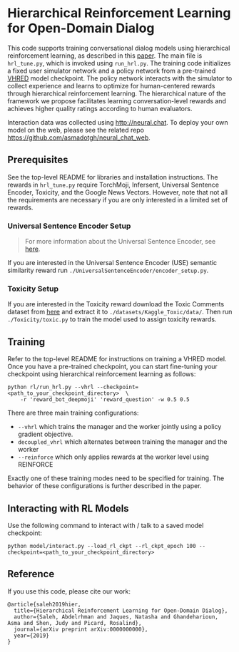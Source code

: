 # Hierarchical Reinforcement Learning for Open-Domain Dialog

This code supports training conversational dialog models using hierarchical reinforcement learning, as described in this [paper](https://arxiv.org/abs/0000000000). The main file is ```hrl_tune.py```, which is invoked using ```run_hrl.py```. The training code initializes a fixed user simulator network and a policy network from a pre-trained [VHRED](https://arxiv.org/abs/1605.06069) model checkpoint. The policy network interacts with the simulator to collect experience and learns to optimize for human-centered rewards through hierarchical reinforcement learning. The hierarchical nature of the framework we propose facilitates learning conversation-level rewards and achieves higher quality ratings according to human evaluators.   

Interaction data was collected using http://neural.chat. To deploy your own model on the web, please see the related repo https://github.com/asmadotgh/neural_chat_web.


## Prerequisites
See the top-level README for libraries and installation instructions. The rewards in ```hrl_tune.py``` require TorchMoji, Infersent, Universal Sentence Encoder, Toxicity, and the Google News Vectors. However, note that not all the requirements are necessary if you are only interested in a limited set of rewards.

### Universal Sentence Encoder Setup
> For more information about the Universal Sentence Encoder, see [here](https://tfhub.dev/google/universal-sentence-encoder-large/3).

If you are interested in the Universal Sentence Encoder (USE) semantic similarity reward run ```./UniversalSentenceEncoder/encoder_setup.py```.

### Toxicity Setup
If you are interested in the Toxicity reward download the Toxic Comments dataset from [here](https://www.kaggle.com/c/jigsaw-toxic-comment-classification-challenge/data) and extract it to ```./datasets/Kaggle_Toxic/data/```. Then run ```./Toxicity/toxic.py``` to train the model used to assign toxicity rewards.


## Training
Refer to the top-level README for instructions on training a VHRED model. Once you have a pre-trained checkpoint, you can start fine-tuning your checkpoint using hierarchical reinforcement learning as follows:

```
python rl/run_hrl.py --vhrl --checkpoint=<path_to_your_checkpoint_directory>  \
    -r 'reward_bot_deepmoji' 'reward_question' -w 0.5 0.5
```

There are three main training configurations:
  *  ```--vhrl``` which trains the manager and the worker jointly using a policy gradient objective.
  *  ```decoupled_vhrl``` which alternates between training the manager and the worker
  *  ```--reinforce``` which only applies rewards at the worker level using REINFORCE

Exactly one of these training modes need to be specified for training. The behavior of these configurations is further described in the paper.  


## Interacting with RL Models

Use the following command to interact with / talk to a saved model checkpoint:
```
python model/interact.py --load_rl_ckpt --rl_ckpt_epoch 100 --checkpoint=<path_to_your_checkpoint_directory>
```

## Reference
If you use this code, please cite our work:
```
@article{saleh2019hier,
  title={Hierarchical Reinforcement Learning for Open-Domain Dialog},
  author={Saleh, Abdelrhman and Jaques, Natasha and Ghandeharioun, Asma and Shen, Judy and Picard, Rosalind},
  journal={arXiv preprint arXiv:0000000000},
  year={2019}
}
```
